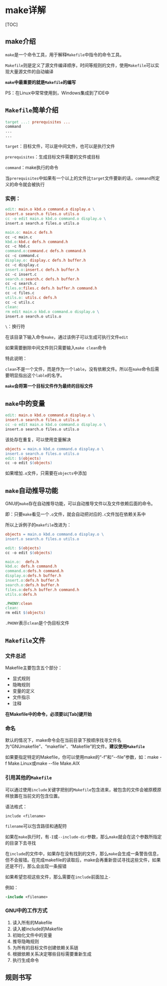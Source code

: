 # make详解

[TOC]



## make介绍

`make`是一个命令工具，用于解释`Makefile`中指令的命令工具。

`Makefile`则是定义了源文件编译顺序，时间等规则的文件，使用`Makefile`可以实现大量源文件的自动编译

**`make`中最重要的就是`Makefile`的编写**

PS：在Linux中常常使用到，Windows集成到了IDE中

## `Makefile`简单介绍

```makefile
target ...: prerequisites ...
command
...
...
```

`target`：目标文件，可以是中间文件，也可以是执行文件

`prerequisites`：生成目标文件需要的文件或目标

`command`：make执行的命令

当`prerequisites`中如果有一个以上的文件比`target`文件要新的话，`command`所定义的命令就会被执行

### 实例：

```makefile
edit: main.o kbd.o command.o display.o \
insert.o search.o files.o utils.o
cc -o edit main.o kbd.o command.o display.o \
insert.o search.o files.o utils.o

main.o: main.c defs.h
cc -c main.c
kbd.o:kbd.c defs.h command.h
cc -c hbd.c
command.o:command.c defs.h command.h
cc -c command.c
display.o: display.c defs.h buffer.h
cc -c display.c
insert.o:insert.c defs.h buffer.h
cc -c insert.c
search.o:search.c defs.h buffer.h
cc -c search.c
files.o:files.c defs.h buffer.h command.h
cc -c files.c
utils.o: utils.c defs.h
cc -c utils.c
clean:
rm edit main.o kbd.o command.o display.o \
insert.o search.o utils.o
```

`\`：换行符

在该目录下输入命令`make`，通过该例子可以生成可执行文件`edit`

如果需要删除中间文件则只需要输入`make clean`命令

特此说明：

`clean`不是一个文件，而是作为一个`lable`，没有依赖文件。所以在`make`命令后需要明显指出这个`lable`的名字。

**`make`会将第一个目标文件作为最终的目标文件**

## `make`中的变量

```makefile
edit: main.o kbd.o command.o display.o \
insert.o search.o files.o utils.o
cc -o edit main.o kbd.o command.o display.o \
insert.o search.o files.o utils.o
```

该处存在重复，可以使用变量解决

```makefile
objects = main.o kbd.o command.o display.o \
insert.o search.o files.o utils.o
edit: $(objects)
cc -o edit $(objects)
```

如果增加`.o`文件，只需要在`objects`中添加



## `make`自动推导功能

GNU的`make`存在自动推导功能，可以自动推导文件以及文件依赖后面的命令。

即：只要`make`看见一个`.o`文件，就会自动把对应的`.c`文件加在依赖关系中

所以上诉例子的`makefile`改进为：

```makefile
objects = main.o kbd.o command.o display.o \
insert.o search.o files.o utils.o

edit: $(objects)
cc -o edit $(objects)

main.o:  defs.h
kbd.o: defs.h command.h
command.o:defs.h command.h
display.o:defs.h buffer.h
insert.o:defs.h buffer.h
search.o:defs.h buffer.h
files.o:defs.h buffer.h command.h
utils.o:defs.h

.PHONY:clean
clean:
rm edit $(objects)
```



`.PHONY`表示`clean`是个伪目标文件



## `Makefile`文件

### 文件总述

Makefile主要包含五个部分：

+ 显式规则
+ 隐晦规则
+ 变量的定义
+ 文件指示
+ 注释

**在Makefile中的命令，必须要以[Tab]键开始**

### 命名

默认的情况下，make命令会在当前目录下按顺序找寻文件名为“GNUmakefile”、“makefile”、“Makefile”的文件。**建议使用`Makefile`**

如果要指定特定的Makefile，你可以使用make的“-f”和“--file”参数，如：make -f Make.Linux或make --file Make.AIX

### 引用其他的`Makefile`

可以通过使用`include`关键字把别的`Makefile`包含进来，被包含的文件会被原模原样放置在当前文的包含位置。

语法格式：

`include <filename>`

`filename`可以包含路径和通配符



如果在`make`执行时，有`-I`或`--include-dir`参数，那么`make`就会在这个参数所指定的目录下去寻找



在`include`的文件中，如果存在没有找到的文件，那么`make`会生成一条警告信息，但不会报错。在完成makefile的读取后，make会再重新尝试寻找这些文件，如果还是不行，那么会出现一条报错

如果希望忽视这些文件，那么需要在`include`前面加上`-`

例如：

```makefile
-include <filename>
```

### GNU中的工作方式

1. 读入所有的Makefile
2. 读入被include的Makefile
3. 初始化文件中的变量
4. 推导隐晦规则
5. 为所有的目标文件创建依赖关系链
6. 根据依赖关系决定哪些目标需要重新生成
7. 执行生成命令

## 规则书写

